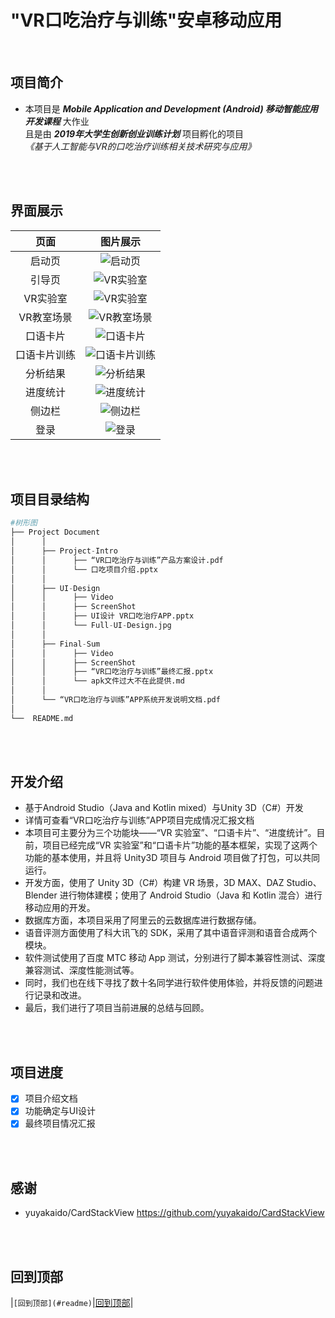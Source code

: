 ﻿# "VR口吃治疗与训练"安卓移动应用

<br/>

## 项目简介
* 本项目是 ***Mobile Application and Development (Android) 移动智能应用开发课程*** 大作业<br/>
  且是由 ***2019年大学生创新创业训练计划***  项目孵化的项目<br/>
_《基于人工智能与VR的口吃治疗训练相关技术研究与应用》_

<br/>
<br/>

## 界面展示

| 页面 | 图片展示 |
| :----: | :----: |
| 启动页 | ![启动页](https://github.com/android-app-development-course/2019-B12-VR/blob/master/ProjectDocument/UI-Design/Screenshot/LaunchPage1.png) |
| 引导页 | ![VR实验室](https://github.com/android-app-development-course/2019-B12-VR/blob/master/ProjectDocument/UI-Design/Screenshot/LaunchPage3.png) |
| VR实验室 | ![VR实验室](https://github.com/android-app-development-course/2019-B12-VR/blob/master/ProjectDocument/UI-Design/Screenshot/VRLab1.png) |
| VR教室场景 | ![VR教室场景](https://github.com/android-app-development-course/2019-B12-VR/blob/master/ProjectDocument/Final-Sum/Screenshot/Classroom2.jpg) |
| 口语卡片 | ![口语卡片](https://github.com/android-app-development-course/2019-B12-VR/blob/master/ProjectDocument/UI-Design/Screenshot/SpeechCard1.png) |
| 口语卡片训练 | ![口语卡片训练](https://github.com/android-app-development-course/2019-B12-VR/blob/master/ProjectDocument/Final-Sum/Screenshot/CardStackView.png) |
| 分析结果 | ![分析结果](https://github.com/android-app-development-course/2019-B12-VR/blob/master/ProjectDocument/Final-Sum/Screenshot/Result.png) |
| 进度统计 | ![进度统计](https://github.com/android-app-development-course/2019-B12-VR/blob/master/ProjectDocument/UI-Design/Screenshot/Schedule.png) |
| 侧边栏 | ![侧边栏](https://github.com/android-app-development-course/2019-B12-VR/blob/master/ProjectDocument/UI-Design/Screenshot/SideDrawer1.png) |
| 登录 | ![登录](https://github.com/android-app-development-course/2019-B12-VR/blob/master/ProjectDocument/UI-Design/Screenshot/Login.png) |

<br/>
<br/>

## 项目目录结构

```python
#树形图
├── Project Document
│      │
│      ├── Project-Intro
│      │      ├── “VR口吃治疗与训练”产品方案设计.pdf
│      │      └── 口吃项目介绍.pptx
│      │     
│      ├── UI-Design
│      │      ├── Video
│      │      ├── ScreenShot
│      │      ├── UI设计 VR口吃治疗APP.pptx
│      │      └── Full-UI-Design.jpg
│      │ 
│      ├── Final-Sum
│      │      ├── Video
│      │      ├── ScreenShot
│      │      ├── “VR口吃治疗与训练”最终汇报.pptx
│      │      └── apk文件过大不在此提供.md
│      │ 
│      └── “VR口吃治疗与训练”APP系统开发说明文档.pdf
│      
└──  README.md
```

<br/>
<br/>

## 开发介绍
* 基于Android Studio（Java and Kotlin mixed）与Unity 3D（C#）开发
* 详情可查看“VR口吃治疗与训练”APP项目完成情况汇报文档
* 本项目可主要分为三个功能块——“VR 实验室”、“口语卡片”、“进度统计”。目前，项目已经完成“VR 实验室”和“口语卡片”功能的基本框架，实现了这两个功能的基本使用，并且将 Unity3D 项目与 Android 项目做了打包，可以共同运行。
* 开发方面，使用了 Unity 3D（C#）构建 VR 场景，3D MAX、DAZ Studio、Blender 进行物体建模；使用了 Android Studio（Java 和 Kotlin 混合）进行移动应用的开发。
* 数据库方面，本项目采用了阿里云的云数据库进行数据存储。
* 语音评测方面使用了科大讯飞的 SDK，采用了其中语音评测和语音合成两个模块。
* 软件测试使用了百度 MTC 移动 App 测试，分别进行了脚本兼容性测试、深度兼容测试、深度性能测试等。
* 同时，我们也在线下寻找了数十名同学进行软件使用体验，并将反馈的问题进行记录和改进。
* 最后，我们进行了项目当前进展的总结与回顾。

<br/>
<br/>

## 项目进度
- [x] 项目介绍文档
- [x] 功能确定与UI设计
- [x] 最终项目情况汇报

<br/>
<br/>

## 感谢
- yuyakaido/CardStackView https://github.com/yuyakaido/CardStackView

<br/>
<br/>

回到顶部
----------
|`[回到顶部](#readme)`|[回到顶部](#readme)|
